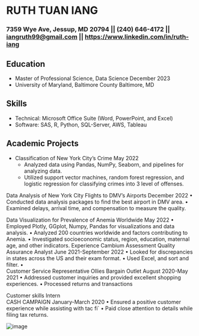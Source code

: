 # RUTH TUAN IANG

### 7359 Wye Ave, Jessup, MD 20794 || (240) 646-4172 || iangruth99@gmail.com || https://www.linkedin.com/in/ruth-iang

## Education
- Master of Professional Science, Data Science						 December 2023
- University of Maryland, Baltimore County				              	  Baltimore, MD
			             							
## Skills
- Technical: Microsoft Office Suite (Word, PowerPoint, and Excel)
- Software: SAS, R, Python, SQL-Server, AWS, Tableau

## Academic Projects
- Classification of New York City’s Crime						            May 2022
	- Analyzed data using Pandas, NumPy, Seaborn, and pipelines for analyzing data.
	- Utilized support vector machines, random forest regression, and logistic regression for classifying crimes into 3 level of offenses.

Data Analysis of New York City Flights to DMV’s Airports                                         December 2022
•	Conducted data analysis packages to find the best airport in DMV area.
•	Examined delays, arrival time, and compensation to measure the quality.
 
Data Visualization for Prevalence of Anemia Worldwide			                           May 2022
•	Employed Plotly, GGplot, Numpy, Pandas for visualizations and data analysis.
•	Analyzed 200 countries worldwide and factors contributing to Anemia.
•	Investigated socioeconomic status, region, education, maternal age, and other indicators.
Experience
Cambium Assessment
Quality Assurance Analyst					           		      June 2021-September 2022
•	Looked for discrepancies in states across the US and their exam format.
•	Used Excel, and sort and filter.
•		
Customer Service Representative
Ollies Bargain Outlet 						           		            August 2020-May 2021
•	Addressed customer inquiries and provided excellent shopping experiences.
•	Processed returns and transactions

Customer skills
Intern			
CASH CAMPAIGN									    January-March 2020
•	Ensured a positive customer experience while assisting with tac fi`
•	Paid close attention to details while filing tax returns.

![image](https://github.com/ruthiang/UMBC-DATA606-FALL2023-THURSDAY/assets/98433448/b1f2373d-0a71-441f-9956-bf32d15ce395)
